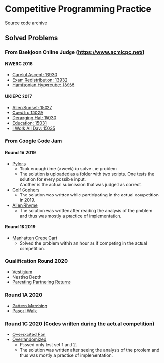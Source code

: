 # Competitive Programming Practice
Source code archive

## Solved Problems
### From Baekjoon Online Judge (https://www.acmicpc.net/)
#### NWERC 2016
* [Careful Ascent: 13930](https://www.acmicpc.net/problem/13930)
* [Exam Redistribution: 13932](https://www.acmicpc.net/problem/13932)
* [Hamiltonian Hypercube: 13935](https://www.acmicpc.net/problem/13935)
#### UKIEPC 2017
* [Alien Sunset: 15027](https://www.acmicpc.net/problem/15027)
* [Cued In: 15029](https://www.acmicpc.net/problem/15029)
* [Deranging Hat: 15030](https://www.acmicpc.net/problem/15030)
* [Education: 15031](https://www.acmicpc.net/problem/15031)
* [I Work All Day: 15035](https://www.acmicpc.net/problem/15035)
### From Google Code Jam  
#### Round 1A 2019
* [Pylons](https://codingcompetitions.withgoogle.com/codejam/round/0000000000051635)
    * Took enough time (>week) to solve the problem. 
    * The solution is uploaded as a folder with two scripts. One tests the solution for every possible input.  
    Another is the actual submission that was judged as correct.
* [Golf Gophers](https://codingcompetitions.withgoogle.com/codejam/round/0000000000051635)
    * The solution was written while participating in the actual competition in 2019. 
* [Alien Rhyme](https://codingcompetitions.withgoogle.com/codejam/round/0000000000051635)
    * The solution was written after reading the analysis of the problem and thus was mostly a practice of implementation.
#### Round 1B 2019
* [Manhatten Crepe Cart](https://codingcompetitions.withgoogle.com/codejam/round/0000000000051706)
    * Solved the problem within an hour as if competing in the actual competition.
### Qualification Round 2020
* [Vestigium](https://codingcompetitions.withgoogle.com/codejam/round/000000000019fd27)  
* [Nesting Depth](https://codingcompetitions.withgoogle.com/codejam/round/000000000019fd27)
* [Parenting Partnering Returns](https://codingcompetitions.withgoogle.com/codejam/round/000000000019fd27)
### Round 1A 2020
* [Pattern Matching](https://codingcompetitions.withgoogle.com/codejam/round/000000000019fd74)
* [Pascal Walk](https://codingcompetitions.withgoogle.com/codejam/round/000000000019fd74)
### Round 1C 2020 (Codes written during the actual competition)
* [Overexcited Fan](https://codingcompetitions.withgoogle.com/codejam/round/000000000019fef4)
* [Overrandomized](https://codingcompetitions.withgoogle.com/codejam/round/000000000019fef4)
    * Passed only test set 1 and 2.
    * The solution was written after seeing the analysis of the problem and thus was mostly a practice of implementation.
